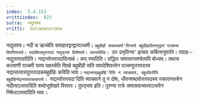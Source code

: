 ```yaml
---
index:  5.4.153
vrittiindex:  823
sutra:  नद्यृतश्च
vritti:  balamanorama 
---
```


नद्यृतश्च। नदी च ऋच्चेति समाहारद्वन्द्वात्पञ्चमी। `बहुव्रीहौ सक्थ्यक्ष्णो'रित्यतो बहुव्रीहावित्यनुवृत्तं पञ्चम्या विपरिणम्यते। तदाक्षिप्तमुत्तरपदं नद्यृद्भ्यां विशेष्यते। तदन्तविधिः। `उरः प्रभृतिभ्यः' इत्यतः कबित्यनुवर्तते। तदाह--नद्युत्तरपदादिति। नद्यन्तोत्तरपदादित्यर्थः। कप् स्यादिति। तद्धितः समासान्तश्चेत्यपि बोध्यम्। तथाच कल्याणी पञ्चमी यस्य पक्षस्येति विग्रहे बहुव्रीहौ सति व्यपदेशिवत्त्वेन पञ्चम्युत्तरपदस्य नद्यन्तत्वात्तदुत्तरपदकबहुव्रीहेः कविति भावः। `नद्यन्ताद्बहुव्रीहे'रिति न व्याख्यातं, बहुधीवरीति बहुव्रीहेर्नद्यन्तत्वात्कबापत्तेः। `नद्यन्तोत्तरपदा'दिति व्याख्याने तु न दोषः, धीवन्शब्दयोत्तरपदस्य नकारान्तत्वेन नदीत्वाऽभावादिति शब्देन्दुशेखरे विस्तरः। पुंवद्भाव इति। पूरण्या रात्रेः समासवाच्यत्वाऽभावेन निषेधाऽभावादिति भावः। 

